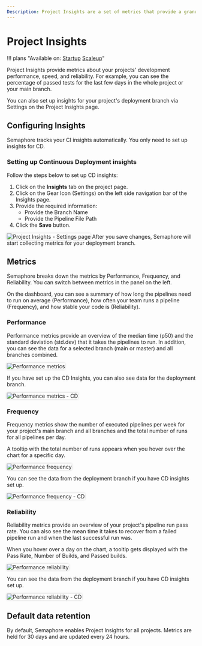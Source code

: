 ```yaml
---
Description: Project Insights are a set of metrics that provide a granular view of your project.
---
```

# Project Insights

!!! plans "Available on: <span class="plans-box">[Startup](/account-management/startup-plan/)</span> <span class="plans-box">[Scaleup](/account-management/scaleup-plan/)</span>"

Project Insights provide metrics about your projects' development performance, speed, and reliability. For example, you can
see the percentage of passed tests for the last few days in the whole project or your main branch.

You can also set up insights for your project's deployment branch via Settings on the Project Insights page.

## Configuring Insights

Semaphore tracks your CI insights automatically. You only need to set up insights for CD. 

### Setting up Continuous Deployment insights

Follow the steps below to set up CD insights:

1. Click on the **Insights** tab on the project page.
2. Click on the Gear Icon (Settings) on the left side navigation bar of the Insights page.
3. Provide the required information:
    - Provide the Branch Name
    - Provide the Pipeline File Path
4. Click the **Save** button.


<img style="box-shadow: 0 0 5px #ccc" src="/score/img/settings.png" alt="Project Insights - Settings page">
After you save changes, Semaphore will start collecting metrics for your deployment branch.


## Metrics
Semaphore breaks down the metrics by Performance, Frequency, and Reliability. You can switch between metrics in the panel
on the left.

On the dashboard, you can see a summary of how long the pipelines need to run on average (Performance), how often
your team runs a pipeline (Frequency), and how stable your code is (Reliability).

### Performance
Performance metrics provide an overview of the median time (p50) and the standard deviation (std.dev) that it takes the 
pipelines to run. In addition, you can see the data for a selected branch (main or master) and all branches combined.

<img style="box-shadow: 0 0 5px #ccc" src="/score/img/perf.png" alt="Performance metrics">

If you have set up the CD Insights, you can also see data for the deployment branch.

<img style="box-shadow: 0 0 5px #ccc" src="/score/img/cd_perf.png" alt="Performance metrics - CD">

### Frequency
Frequency metrics show the number of executed pipelines per week for your project's main branch and all 
branches and the total number of runs for all pipelines per day.

A tooltip with the total number of runs appears when you hover over the chart for a specific day.

<img style="box-shadow: 0 0 5px #ccc" src="/score/img/ci_freq.png" alt="Performance frequency">

You can see the data from the deployment branch if you have CD insights set up.

<img style="box-shadow: 0 0 5px #ccc" src="/score/img/cd_freq.png" alt="Performance frequency - CD">

### Reliability

Reliability metrics provide an overview of your project's pipeline run pass rate. You can also see the 
mean time it takes to recover from a failed pipeline run and when the last successful run was.

When you hover over a day on the chart, a tooltip gets displayed with the Pass Rate, Number of Builds, and Passed builds.

<img style="box-shadow: 0 0 5px #ccc" src="/score/img/ci_rel.png" alt="Performance reliability">

You can see the data from the deployment branch if you have CD insights set up.

<img style="box-shadow: 0 0 5px #ccc" src="/score/img/cd_rel.png" alt="Performance reliability - CD">


## Default data retention

By default, Semaphore enables Project Insights for all projects. 
Metrics are held for 30 days and are updated every 24 hours.
